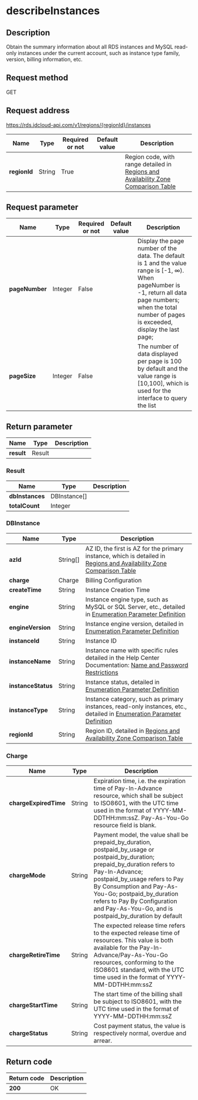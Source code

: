 # describeInstances


## Description
Obtain the summary information about all RDS instances and MySQL read-only instances under the current account, such as instance type family, version, billing information, etc.

## Request method
GET

## Request address
https://rds.jdcloud-api.com/v1/regions/{regionId}/instances

|Name|Type|Required or not|Default value|Description|
|---|---|---|---|---|
|**regionId**|String|True||Region code, with range detailed in [Regions and Availability Zone Comparison Table](../Enum-Definitions/Regions-AZ.md)|

## Request parameter
|Name|Type|Required or not|Default value|Description|
|---|---|---|---|---|
|**pageNumber**|Integer|False||Display the page number of the data. The default is 1 and the value range is [-1, ∞). When pageNumber is -1, return all data page numbers; when the total number of pages is exceeded, display the last page;|
|**pageSize**|Integer|False||The number of data displayed per page is 100 by default and the value range is [10,100], which is used for the interface to query the list|


## Return parameter
|Name|Type|Description|
|---|---|---|
|**result**|Result||


### <a name="Result">Result</a>
|Name|Type|Description|
|---|---|---|
|**dbInstances**|DBInstance[]||
|**totalCount**|Integer||
### <a name="DBInstance">DBInstance</a>
|Name|Type|Description|
|---|---|---|
|**azId**|String[]|AZ ID, the first is AZ for the primary instance, which is detailed in [Regions and Availability Zone Comparison Table](../Enum-Definitions/Regions-AZ.md)|
|**charge**|Charge|Billing Configuration|
|**createTime**|String|Instance Creation Time|
|**engine**|String|Instance engine type, such as MySQL or SQL Server, etc., detailed in [Enumeration Parameter Definition](../Enum-Definitions/Enum-Definitions.md)|
|**engineVersion**|String|Instance engine version, detailed in [Enumeration Parameter Definition](../Enum-Definitions/Enum-Definitions.md)|
|**instanceId**|String|Instance ID|
|**instanceName**|String|Instance name with specific rules detailed in the Help Center Documentation: [Name and Password Restrictions](../../../documentation/Cloud-Database-and-Cache/RDS/Introduction/Restrictions/SQLServer-Restrictions.md)|
|**instanceStatus**|String|Instance status, detailed in [Enumeration Parameter Definition](../Enum-Definitions/Enum-Definitions.md)|
|**instanceType**|String|Instance category, such as primary instances, read-only instances, etc., detailed in [Enumeration Parameter Definition](../Enum-Definitions/Enum-Definitions.md)|
|**regionId**|String|Region ID, detailed in [Regions and Availability Zone Comparison Table](../Enum-Definitions/Regions-AZ.md)|
### <a name="Charge">Charge</a>
|Name|Type|Description|
|---|---|---|
|**chargeExpiredTime**|String|Expiration time, i.e. the expiration time of Pay-In-Advance resource, which shall be subject to ISO8601, with the UTC time used in the format of YYYY-MM-DDTHH:mm:ssZ. Pay-As-You-Go resource field is blank.|
|**chargeMode**|String|Payment model, the value shall be prepaid_by_duration, postpaid_by_usage or postpaid_by_duration; prepaid_by_duration refers to Pay-In-Advance; postpaid_by_usage refers to Pay By Consumption and Pay-As-You-Go; postpaid_by_duration refers to Pay By Configuration and Pay-As-You-Go, and is postpaid_by_duration by default|
|**chargeRetireTime**|String|The expected release time refers to the expected release time of resources. This value is both available for the Pay-In-Advance/Pay-As-You-Go resources, conforming to the ISO8601 standard, with the UTC time used in the format of YYYY-MM-DDTHH:mm:ssZ|
|**chargeStartTime**|String|The start time of the billing shall be subject to ISO8601, with the UTC time used in the format of YYYY-MM-DDTHH:mm:ssZ|
|**chargeStatus**|String|Cost payment status, the value is respectively normal, overdue and arrear.|

## Return code
|Return code|Description|
|---|---|
|**200**|OK|

